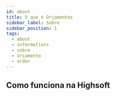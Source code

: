 ```yaml
---
id: about
title: O que é Orçamentos
sidebar_label: Sobre
sidebar_position: 1
tags:
  - about
  - informations
  - sobre
  - orçamento
  - order
---
```


## Como funciona na Highsoft